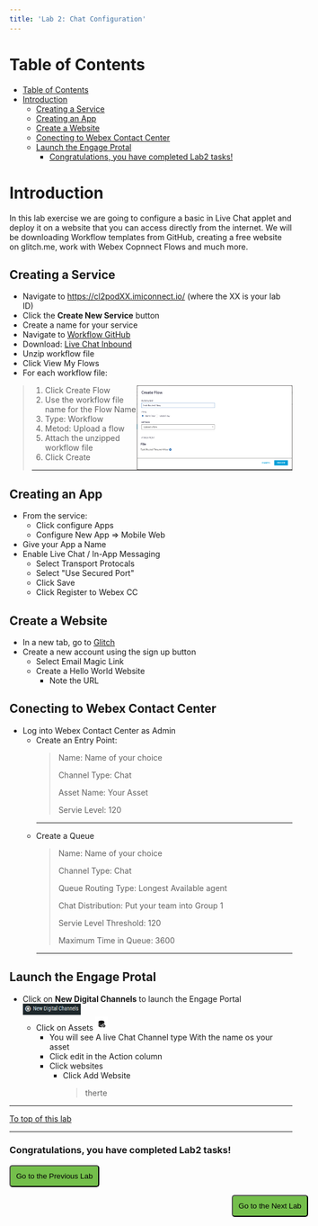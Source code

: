 ```yaml
---
title: 'Lab 2: Chat Configuration'
---
```



# Table of Contents

- [Table of Contents](#table-of-contents)
- [Introduction](#introduction)
  - [Creating a Service](#creating-a-service)
  - [Creating an App](#creating-an-app)
  - [Create a Website](#create-a-website)
  - [Conecting to Webex Contact Center](#conecting-to-webex-contact-center)
  - [Launch the Engage Protal](#launch-the-engage-protal)
    - [Congratulations, you have completed Lab2 tasks!](#congratulations-you-have-completed-lab2-tasks)


# Introduction

In this lab exercise we are going to configure a basic in Live Chat applet and deploy it on a website that you can access directly from the internet.  We will be downloading Workflow templates from GitHub, creating a free website on glitch.me, work with Webex Copnnect Flows and much more.

## Creating a Service

- Navigate to https://cl2podXX.imiconnect.io/ (where the XX is your lab ID)
- Click the **Create New Service** button
- Create a name for your service
- Navigate to [Workflow GitHub](https://github.com/CiscoDevNet/webexcc-digital-channels/tree/main/Webex%20Connect%20Flows)
- Download: [Live Chat Inbound](https://github.com/CiscoDevNet/webexcc-digital-channels/blob/main/Webex%20Connect%20Flows/v2.1/Live%20Chat%20Inbound%20Flow.workflow.zip)
- Unzip workflow file
- Click View My Flows 
- For each workflow file: 
> <img align="right" src="images/Lab2_Create_Workflow.PNG"  height="150"/>

> 1. Click Create Flow
> 2. Use the workflow file name for the Flow Name 
> 3. Type: Workflow 
> 4. Metod: Upload a flow 
> 5. Attach the unzipped workflow file 
> 6. Click Create
> ---


## Creating an App
- From the service:
  - Click configure Apps
  - Configure New App => Mobile Web
- Give your App a Name
- Enable Live Chat / In-App Messaging
  - Select Transport Protocals
  - Select "Use Secured Port"
  - Click Save
  - Click Register to Webex CC

## Create a Website 
- In a new tab, go to [Glitch](glitch.com)
- Create a new account using the sign up button
  - Select Email Magic Link
  - Create a Hello World Website
    - Note the URL 

## Conecting to Webex Contact Center

- Log into Webex Contact Center as Admin
  - Create an Entry Point:
    > Name: Name of your choice 
    >
    > Channel Type: Chat 
    >
    > Asset Name: Your Asset
    >
    > Servie Level: 120
    ---
  - Create a Queue
    > Name: Name of your choice 
    >
    > Channel Type: Chat 
    >
    > Queue Routing Type: Longest Available agent
    >
    >Chat Distribution: Put your team into Group 1
    >
    > Servie Level Threshold: 120
    >
    > Maximum Time in Queue: 3600
    ---
## Launch the Engage Protal

- Click on **New Digital Channels** to launch the Engage Portal <img align="" src="images\Lab2_New_Digital_Channels.PNG" height="20">
  - Click on Assets <img align="" src="images\Lab2_Assets.PNG" height="25">
    - You will see A live Chat Channel type With the name os your asset
    - Click edit in the Action column
    - Click websites
      - Click Add Website 
        > therte











---

[To top of this lab](#table-of-contents)



---

### Congratulations, you have completed Lab2 tasks! 

<script>
function mainPage() {window.location.href = "https://wxcctechsummit.github.io/wxcclabguides/LTRCCT-3001/1_PreReq.html";}
function nextLab() 
 {
 window.location.href = "https://wxcctechsummit.github.io/wxcclabguides/LTRCCT-3001/3_QnABot.html";
 }
</script>

<div id="button-row">
<button onclick="mainPage()" style="
  border-radius: 5px;
  background-color: rgb(116,191,75);
  padding: 10px;">Go to the Previous Lab</button>

<button onclick="nextLab()" style="
  position: absolute;
  right: 200px;
  border-radius: 5px;
  background-color: rgb(116,191,75);
  padding: 10px;">Go to the Next Lab</button>

</div>
